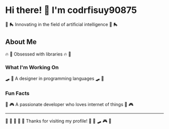 # Hi there! 👋 I'm codrfisuy90875

🎸 🛼 Innovating in the field of artificial intelligence 🎸 🛼

## About Me
🔥 🥁 Obsessed with libraries 🔥 🥁

### What I'm Working On
🛹 🚴 A designer in programming languages 🛹 🚴

### Fun Facts
🚵 🎮 A passionate developer who loves internet of things 🚵 🎮

---
🥊 🥊 🚣 🏓 🥋 Thanks for visiting my profile! 🎣 🎣 🛹 🎮 🚀
